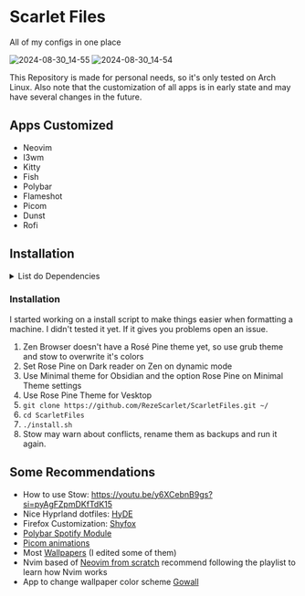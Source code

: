 # Scarlet Files
All of my configs in one place

![2024-08-30_14-55](https://github.com/user-attachments/assets/81ea3786-834c-4cf0-a4b5-144ac5ec98f5)
![2024-08-30_14-54](https://github.com/user-attachments/assets/1135b01a-037a-4072-9dbf-9bf77358b034)

This Repository is made for personal needs, so it's only tested on Arch Linux.
Also note that the customization of all apps is in early state and may have several changes in the future.

## Apps Customized
- Neovim
- I3wm
- Kitty
- Fish
- Polybar
- Flameshot
- Picom
- Dunst
- Rofi

## Installation

<details><summary>List do Dependencies</summary>

- Stow
- Git
- Nvim
- Github
- Fish
- Oh My Fish
- Zen Browser
- Yazi
- Zoxide
- 7Zip
- I3
- Autotiling
- Polybar
- Picom
- Flameshot
- Cascadia Cove font
- Symbols Nerd Font Mono
- Zscroll
- Dunst
- Rofi Power Menu
- i3Lock
- xss Lock
- Yay

#### Nvim Dependencies
- texlive (group)
- Zathura

</details>

### Installation
I started working on a install script to make things easier when formatting a machine. I didn't tested it yet. If it gives you problems open an issue.
1. Zen Browser doesn't have a Rosé Pine theme yet, so use grub theme and stow to overwrite it's colors 
2. Set Rose Pine on Dark reader on Zen on dynamic mode
3. Use Minimal theme for Obsidian and the option Rose Pine on Minimal Theme settings
4. Use Rose Pine Theme for Vesktop
5. ```git clone https://github.com/RezeScarlet/ScarletFiles.git ~/```
6. ```cd ScarletFiles```
7. ```./install.sh```
8. Stow may warn about conflicts, rename them as backups and run it again.

## Some Recommendations
- How to use Stow: https://youtu.be/y6XCebnB9gs?si=pyAgFZpmDKfTdK15
- Nice Hyprland dotfiles: <a href="https://github.com/prasanthrangan/hyprdots">HyDE</a>
- Firefox Customization: <a href="https://github.com/Naezr/ShyFox">Shyfox</a>
- <a href="https://github.com/PrayagS/polybar-spotify">Polybar Spotify Module</a> 
- <a href="https://gitlab.com/codevedas/dotfiles-ayushman">Picom animations</a>
- Most <a href="https://github.com/dharmx/walls">Wallpapers</a> (I edited some of them)
- Nvim based of <a href="https://github.com/LunarVim/Neovim-from-scratch">Neovim from scratch</a> recommend following the playlist to learn how Nvim works 
- App to change wallpaper color scheme <a href="https://github.com/Achno/gowall">Gowall</a>
